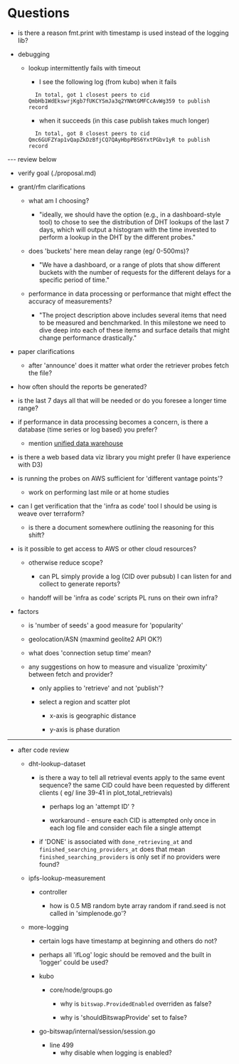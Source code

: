 # Questions
* is there a reason fmt.print with timestamp is used instead of the logging lib?

* debugging

  * lookup intermittently fails with timeout

    * I see the following log (from kubo) when it fails

    ```
      In total, got 1 closest peers to cid QmbHb1WdEkswrjKgb7fUKCYSmJa3q2YNWtGMFCcAvWg359 to publish record
    ```

    * when it succeeds (in this case publish takes much longer)

    ```
      In total, got 8 closest peers to cid Qmc6GUFZYap1vQapZkDzBfjCQ7QAyHbpPBS6YxtPGbv1yR to publish record
    ```

--- review below

* verify goal (./proposal.md)

* grant/rfm clarifications

  * what am I choosing?

    * "ideally, we should have the option (e.g., in a dashboard-style tool) to chose to see the distribution of DHT lookups of the last 7 days, which will output a histogram with the time invested to perform a lookup in the DHT by the different probes."

  * does 'buckets' here mean delay range (eg/ 0-500ms)?

    * "We have a dashboard, or a range of plots that show different buckets with the number of requests for the different delays for a specific period of time."

  * performance in data processing or performance that might effect the accuracy of measurements?

    * "The project description above includes several items that need to be measured and benchmarked. In this milestone we need to dive deep into each of these items and surface details that might change performance drastically."

* paper clarifications

  * after 'announce' does it matter what order the retriever probes fetch the file?

* how often should the reports be generated?

* is the last 7 days all that will be needed or do you foresee a longer time range?

* if performance in data processing becomes a concern, is there a database (time series or log based) you prefer?
  * mention [unified data warehouse](https://www.notion.so/Unified-Data-Warehouse-878763d3643e47859bbd887143811e0c)

* is there a web based data viz library you might prefer (I have experience with D3)

* is running the probes on AWS sufficient for 'different vantage points'?
  * work on performing last mile or at home studies

* can I get verification that the 'infra as code' tool I should be using is weave over terraform?

  * is there a document somewhere outlining the reasoning for this shift?

* is it possible to get access to AWS or other cloud resources?

  * otherwise reduce scope?

    * can PL simply provide a log (CID over pubsub) I can listen for and collect to generate reports?

  * handoff will be 'infra as code' scripts PL runs on their own infra?

* factors

  * is 'number of seeds' a good measure for 'popularity'

  * geolocation/ASN (maxmind geolite2 API OK?)

  * what does 'connection setup time' mean?

  * any suggestions on how to measure and visualize 'proximity' between fetch and provider?

    * only applies to 'retrieve' and not 'publish'?

    * select a region and scatter plot

      * x-axis is geographic distance

      * y-axis is phase duration

---

* after code review

  * dht-lookup-dataset
    * is there a way to tell all retrieval events apply to the same event sequence?
      the same CID could have been requested by different clients
      ( eg/ line 39-41  in plot_total_retrievals)

      * perhaps log an 'attempt ID' ?

      * workaround - ensure each CID is attempted only once in each log file and consider each file a single attempt

    * if 'DONE' is associated with `done_retrieving_at` and `finished_searching_providers_at` does that mean `finished_searching_providers` is only set if no providers were found?

  * ipfs-lookup-measurement

    * controller

      * how is 0.5 MB random byte array random if rand.seed is not called in 'simplenode.go'?

  * more-logging

    * certain logs have timestamp at beginning and others do not?

    * perhaps all 'ifLog' logic should be removed and the built in 'logger' could be used?

    * kubo

      * core/node/groups.go

        * why is `bitswap.ProvidedEnabled` overriden as false?

        * why is 'shouldBitswapProvide' set to false?

    * go-bitswap/internal/session/session.go
        * line 499
          * why disable when logging is enabled?

